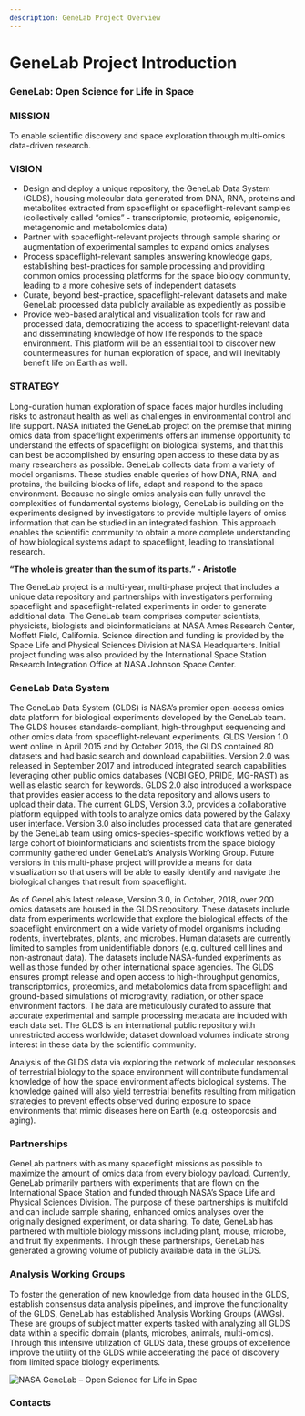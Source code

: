 ```yaml
---
description: GeneLab Project Overview
---
```


# GeneLab Project Introduction

### GeneLab: Open Science for Life in Space

### MISSION

To enable scientific discovery and space exploration through multi-omics data-driven research.

### VISION

* Design and deploy a unique repository, the GeneLab Data System (GLDS), housing molecular data generated from DNA, RNA, proteins and metabolites extracted from spaceflight or spaceflight-relevant samples (collectively called “omics” - transcriptomic, proteomic, epigenomic, metagenomic and metabolomics data)
* Partner with spaceflight-relevant projects through sample sharing or augmentation of experimental samples to expand omics analyses&#x20;
* Process spaceflight-relevant samples answering knowledge gaps, establishing best-practices for sample processing and providing common omics processing platforms for the space biology community, leading to a more cohesive sets of independent datasets
* Curate, beyond best-practice, spaceflight-relevant datasets and make GeneLab processed data publicly available as expediently as possible
* Provide web-based analytical and visualization tools for raw and processed data, democratizing the access to spaceflight-relevant data and disseminating knowledge of how life responds to the space environment. This platform will be an essential tool to discover new countermeasures for human exploration of space, and will inevitably benefit life on Earth as well.

### STRATEGY

Long-duration human exploration of space faces major hurdles including risks to astronaut health as well as challenges in environmental control and life support.  NASA initiated the GeneLab project on the premise that mining omics data from spaceflight experiments offers an immense opportunity to understand the effects of spaceflight on biological systems, and that this can best be accomplished by ensuring open access to these data by as many researchers as possible. GeneLab collects data from a variety of model organisms. These studies enable queries of how DNA, RNA, and proteins, the building blocks of life, adapt and respond to the space environment. Because no single omics analysis can fully unravel the complexities of fundamental systems biology, GeneLab is building on the experiments designed by investigators to provide multiple layers of omics information that can be studied in an integrated fashion. This approach enables the scientific community to obtain a more complete understanding of how biological systems adapt to spaceflight, leading to translational research.

**“The whole is greater than the sum of its parts.” - Aristotle**

The GeneLab project is a multi-year, multi-phase project that includes a unique data repository and partnerships with investigators performing spaceflight and spaceflight-related experiments in order to generate additional data. The GeneLab team comprises computer scientists, physicists, biologists and bioinformaticians at NASA Ames Research Center, Moffett Field, California. Science direction and funding is provided by the Space Life and Physical Sciences Division at NASA Headquarters. Initial project funding was also provided by the International Space Station Research Integration Office at NASA Johnson Space Center.

### GeneLab Data System

The GeneLab Data System (GLDS) is NASA’s premier open-access omics data platform for biological experiments developed by the GeneLab team. The GLDS houses standards-compliant, high-throughput sequencing and other omics data from spaceflight-relevant experiments. GLDS Version 1.0 went online in April 2015 and by October 2016, the GLDS contained 80 datasets and had basic search and download capabilities. Version 2.0 was released in September 2017 and introduced integrated search capabilities leveraging other public omics databases (NCBI GEO, PRIDE, MG-RAST) as well as elastic search for keywords. GLDS 2.0 also introduced a workspace that provides easier access to the data repository and allows users to upload their data. The current GLDS, Version 3.0, provides a collaborative platform equipped with tools to analyze omics data powered by the Galaxy user interface. Version 3.0 also includes processed data that are generated by the GeneLab team using omics-species-specific workflows vetted by a large cohort of bioinformaticians and scientists from the space biology community gathered under GeneLab’s Analysis Working Group. Future versions in this multi-phase project will provide a means for data visualization so that users will be able to easily identify and navigate the biological changes that result from spaceflight.

As of GeneLab’s latest release, Version 3.0, in October, 2018, over 200 omics datasets are housed in the GLDS repository. These datasets include data from experiments worldwide that explore the biological effects of the spaceflight environment on a wide variety of model organisms including rodents, invertebrates, plants, and microbes. Human datasets are currently limited to samples from unidentifiable donors (e.g. cultured cell lines and non-astronaut data). The datasets include NASA-funded experiments as well as those funded by other international space agencies. The GLDS ensures prompt release and open access to high-throughput genomics, transcriptomics, proteomics, and metabolomics data from spaceflight and ground-based simulations of microgravity, radiation, or other space environment factors. The data are meticulously curated to assure that accurate experimental and sample processing metadata are included with each data set. The GLDS is an international public repository with unrestricted access worldwide; dataset download volumes indicate strong interest in these data by the scientific community.

Analysis of the GLDS data via exploring the network of molecular responses of terrestrial biology to the space environment will contribute fundamental knowledge of how the space environment affects biological systems. The knowledge gained will also yield terrestrial benefits resulting from mitigation strategies to prevent effects observed during exposure to space environments that mimic diseases here on Earth (e.g. osteoporosis and aging).

### Partnerships&#x20;

GeneLab partners with as many spaceflight missions as possible to maximize the amount of omics data from every biology payload. Currently, GeneLab primarily partners with experiments that are flown on the International Space Station and funded through NASA’s Space Life and Physical Sciences Division. The purpose of these partnerships is multifold and can include sample sharing, enhanced omics analyses over the originally designed experiment, or data sharing. To date, GeneLab has partnered with multiple biology missions including plant, mouse, microbe, and fruit fly experiments. Through these partnerships, GeneLab has generated a growing volume of publicly available data in the GLDS.

### Analysis Working Groups&#x20;

To foster the generation of new knowledge from data housed in the GLDS, establish consensus data analysis pipelines, and improve the functionality of the GLDS, GeneLab has established Analysis Working Groups (AWGs). These are groups of subject matter experts tasked with analyzing all GLDS data within a specific domain (plants, microbes, animals, multi-omics). Through this intensive utilization of GLDS data, these groups of excellence improve the utility of the GLDS while accelerating the pace of discovery from limited space biology experiments.

![NASA GeneLab – Open Science for Life in Spac](.gitbook/assets/GeneLab\_patch.png)

### Contacts
